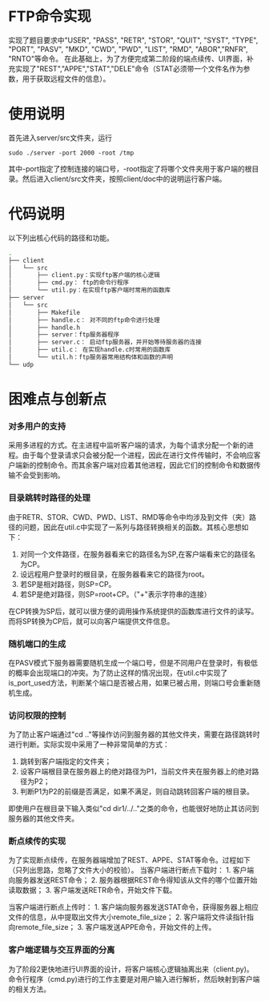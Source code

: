 # FTP命令实现
实现了题目要求中"USER", "PASS", "RETR", "STOR", "QUIT", "SYST", "TYPE", "PORT", "PASV", "MKD", "CWD", "PWD", "LIST", "RMD", "ABOR","RNFR", "RNTO"等命令。
在此基础上，为了方便完成第二阶段的端点续传、UI界面，补充实现了"REST","APPE","STAT","DELE"命令（STAT必须带一个文件名作为参数，用于获取远程文件的信息）。
# 使用说明
首先进入server/src文件夹，运行 
```
sudo ./server -port 2000 -root /tmp
```
其中-port指定了控制连接的端口号，-root指定了将哪个文件夹用于客户端的根目录。然后进入client/src文件夹，按照client/doc中的说明运行客户端。
# 代码说明
以下列出核心代码的路径和功能。
```sh
.
├── client
│   └── src
│       ├── client.py：实现ftp客户端的核心逻辑
│       ├── cmd.py： ftp的命令行程序
│       └── util.py：在实现ftp客户端时常用的函数库
├── server
│   └── src
│       ├── Makefile 
│       ├── handle.c： 对不同的ftp命令进行处理
│       ├── handle.h
│       ├── server：ftp服务器程序
│       ├── server.c： 启动ftp服务器，并开始等待服务器的连接
│       ├── util.c： 在实现handle.c时常用的函数库
│       └── util.h：ftp服务器常用结构体和函数的声明
└── udp
```
# 困难点与创新点
### 对多用户的支持
采用多进程的方式。在主进程中监听客户端的请求，为每个请求分配一个新的进程。由于每个登录请求只会被分配一个进程，因此在进行文件传输时，不会响应客户端新的控制命令。而其余客户端对应着其他进程，因此它们的控制命令和数据传输不会受到影响。
### 目录跳转时路径的处理
由于RETR、STOR、CWD、PWD、LIST、RMD等命令中均涉及到文件（夹）路径的问题，因此在util.c中实现了一系列与路径转换相关的函数。其核心思想如下：
  1. 对同一个文件路径，在服务器看来它的路径名为SP,在客户端看来它的路径名为CP。
  2. 设远程用户登录时的根目录，在服务器看来它的路径为root。
  3. 若SP是相对路径，则SP=CP。
  4. 若SP是绝对路径，则SP=root+CP。（"+"表示字符串的连接）

在CP转换为SP后，就可以很方便的调用操作系统提供的函数库进行文件的读写。而将SP转换为CP后，就可以向客户端提供文件信息。
### 随机端口的生成
在PASV模式下服务器需要随机生成一个端口号，但是不同用户在登录时，有极低的概率会出现端口的冲突。为了防止这样的情况出现，在util.c中实现了is_port_used方法，判断某个端口是否被占用，如果已被占用，则端口号会重新随机生成。
### 访问权限的控制
为了防止客户端通过"cd .."等操作访问到服务器的其他文件夹，需要在路径跳转时进行判断。实际实现中采用了一种非常简单的方式：
  1. 跳转到客户端指定的文件夹；
  2. 设客户端根目录在服务器上的绝对路径为P1，当前文件夹在服务器上的绝对路径为P2；
  3. 判断P1为P2的前缀是否满足，如果不满足，则自动跳转回客户端的根目录。

即使用户在根目录下输入类似"cd dir1/../.."之类的命令，也能很好地防止其访问到服务器的其他文件夹。
### 断点续传的实现
为了实现断点续传，在服务器端增加了REST、APPE、STAT等命令。过程如下（只列出思路，忽略了文件大小的校验）。
当客户端进行断点下载时：
    1. 客户端向服务器发送REST命令；
    2. 服务器根据REST命令得知该从文件的哪个位置开始读取数据；
    3. 客户端发送RETR命令，开始文件下载。

当客户端进行断点上传时：
    1. 客户端向服务器发送STAT命令，获得服务器上相应文件的信息，从中提取出文件大小remote_file_size；
    2. 客户端将文件读指针指向remote_file_size；
    3. 客户端发送APPE命令，开始文件的上传。
### 客户端逻辑与交互界面的分离
为了阶段2更快地进行UI界面的设计，将客户端核心逻辑抽离出来（client.py)。
命令行程序（cmd.py)进行的工作主要是对用户输入进行解析，然后映射到客户端的相关方法。

